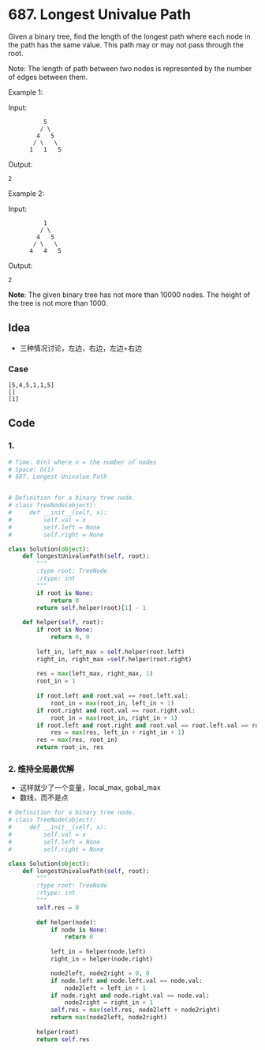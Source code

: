# 687. Longest Univalue Path


Given a binary tree, find the length of the longest path where each node in the path has the same value. This path may or may not pass through the root.

Note: The length of path between two nodes is represented by the number of edges between them.

Example 1:

Input:

              5
             / \
            4   5
           / \   \
          1   1   5
Output:

	2
Example 2:

Input:

              1
             / \
            4   5
           / \   \
          4   4   5
Output:

	2

**Note**: The given binary tree has not more than 10000 nodes. The height of the tree is not more than 1000.



## Idea 

* 三种情况讨论，左边，右边，左边+右边

### Case

```
[5,4,5,1,1,5]
[]
[1]
```

## Code 

### 1.

```python
# Time: O(n) where n = the number of nodes
# Space: O(1)
# 687. Longest Univalue Path


# Definition for a binary tree node.
# class TreeNode(object):
#     def __init__(self, x):
#         self.val = x
#         self.left = None
#         self.right = None

class Solution(object):
    def longestUnivaluePath(self, root):
        """
        :type root: TreeNode
        :rtype: int
        """
        if root is None:
            return 0
        return self.helper(root)[1] - 1
    
    def helper(self, root):
        if root is None:
            return 0, 0
        
        left_in, left_max = self.helper(root.left)
        right_in, right_max =self.helper(root.right)
        
        res = max(left_max, right_max, 1)
        root_in = 1
        
        if root.left and root.val == root.left.val:
            root_in = max(root_in, left_in + 1)
        if root.right and root.val == root.right.val:
            root_in = max(root_in, right_in + 1)
        if root.left and root.right and root.val == root.left.val == root.right.val:
            res = max(res, left_in + right_in + 1)
        res = max(res, root_in)
        return root_in, res 
```

### 2. 维持全局最优解

* 这样就少了一个变量，local_max, gobal_max
* 数线，而不是点

```python
# Definition for a binary tree node.
# class TreeNode(object):
#     def __init__(self, x):
#         self.val = x
#         self.left = None
#         self.right = None

class Solution(object):
    def longestUnivaluePath(self, root):
        """
        :type root: TreeNode
        :rtype: int
        """
        self.res = 0 
        
        def helper(node):
            if node is None:
                return 0
            
            left_in = helper(node.left)
            right_in = helper(node.right)

            node2left, node2right = 0, 0
            if node.left and node.left.val == node.val:
                node2left = left_in + 1
            if node.right and node.right.val == node.val:
                node2right = right_in + 1
            self.res = max(self.res, node2left + node2right)
            return max(node2left, node2right)
        
        helper(root)
        return self.res 
```
